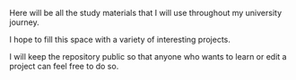 Here will be all the study materials that I will use throughout my university journey.

I hope to fill this space with a variety of interesting projects.

I will keep the repository public so that anyone who wants to learn or edit a project can feel free to do so.
